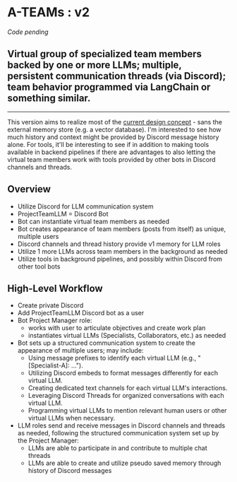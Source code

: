 # A-TEAMs : v2

*Code pending*


## Virtual group of specialized team members backed by one or more LLMs; multiple, persistent communication threads (via Discord); team behavior programmed via LangChain or something similar.

---

This version aims to realize most of the [current design concept](/a-team.md) - sans the external memory store (e.g. a vector database). I'm interested to see how much history and context might be provided by Discord message history alone. For tools, it'll be interesting to see if in addition to making tools available in backend pipelines if there are advantages to also letting the virtual team members work with tools provided by other bots in Discord channels and threads.

## Overview

- Utilize Discord for LLM communication system
- ProjectTeamLLM = Discord Bot
- Bot can instantiate virtual team members as needed
- Bot creates appearance of team members (posts from itself) as unique, multiple users
- Discord channels and thread history provide v1 memory for LLM roles
- Utilize 1 more LLMs across team members in the background as needed
- Utilize tools in background pipelines, and possibly within Discord from other tool bots

## High-Level Workflow

- Create private Discord
- Add ProjectTeamLLM Discord bot as a user
- Bot Project Manager role:
  - works with user to articulate objectives and create work plan
  - instantiates virtual LLMs (Specialists, Collaborators, etc.) as needed
- Bot sets up a structured communication system to create the appearance of multiple users; may include:
    - Using message prefixes to identify each virtual LLM (e.g., "[Specialist-A]: ...").
    - Utilizing Discord embeds to format messages differently for each virtual LLM.
    - Creating dedicated text channels for each virtual LLM's interactions.
    - Leveraging Discord Threads for organized conversations with each virtual LLM.
    - Programming virtual LLMs to mention relevant human users or other virtual LLMs when necessary.
- LLM roles send and receive messages in Discord channels and threads as needed, following the structured communication system set up by the Project Manager:
  - LLMs are able to participate in and contribute to multiple chat threads
  - LLMs are able to create and utilize pseudo saved memory through history of Discord messages

